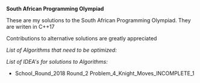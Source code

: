 __South African Programming Olympiad__

These are my solutions to the South African Programming Olympiad.
They are writen in C++17

Contributions to alternative solutions are greatly appreciated

*List of Algorithms that need to be optimized:*

*List of IDEA's for solutions to Algorithms:*
- School_Round_2018 Round_2 Problem_4_Knight_Moves_INCOMPLETE_1
